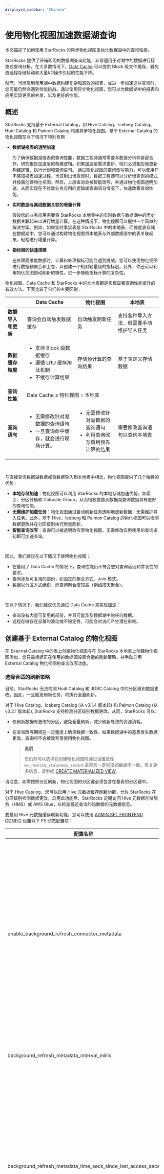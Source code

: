 ```yaml
---
displayed_sidebar: "Chinese"
---
```


# 使用物化视图加速数据湖查询

本文描述了如何使用 StarRocks 的异步物化视图来优化数据湖中的查询性能。

StarRocks 提供了开箱即用的数据湖查询功能，非常适用于对湖中的数据进行探查式查询分析。在大多数情况下，[Data Cache](../data_source/data_cache.md) 可以提供 Block 级文件缓存，避免由远程存储抖动和大量I/O操作引起的性能下降。

然而，当涉及到使用湖中数据构建复杂和高效的报表，或进一步加速这些查询时，您可能仍然会遇到性能挑战。通过使用异步物化视图，您可以为数据湖中的报表和应用实现更高的并发，以及更好的性能。

## 概述

StarRocks 支持基于 External Catalog，如 Hive Catalog、Iceberg Catalog、Hudi Catalog 和 Paimon Catalog 构建异步物化视图。基于 External Catalog 的物化视图在以下情况下特别有用：

- **数据湖报表的透明加速**

  为了确保数据湖报表的查询性能，数据工程师通常需要与数据分析师紧密合作，研究报告加速层的构建逻辑。如果加速层需求更新，他们必须相应地更新构建逻辑、执行计划和查询语句。 通过物化视图的查询改写能力，可以使用户不感知报表加速过程。当识别出慢查询时，数据工程师可以分析慢查询的模式并按需创建物化视图。然后，上层查询会被智能改写，并通过物化视图透明加速，从而实现在不修改业务应用的逻辑或查询语句情况下，快速改善查询性能。

- **实时数据与离线数据关联的增量计算**

  假设您的业务应用需要将 StarRocks 本地表中的实时数据与数据湖中的历史数据关联起来以进行增量计算。在这种情况下，物化视图可以提供一个简单的解决方案。例如，如果实时事实表是 StarRocks 中的本地表，而维度表存储在数据湖中，您可以通过构建物化视图将本地表与外部数据源中的表关联起来，轻松进行增量计算。

- **指标层的快速搭建**

  在处理高维度数据时，计算和处理指标可能会遇到挑战。您可以使用物化视图进行数据预聚合和上卷，以创建一个相对轻量级的指标层。此外，你还可以利用物化视图自动刷新的特性，进一步降低指标计算的复杂性。

物化视图、Data Cache 和 StarRocks 中的本地表都是实现显著查询性能提升的有效方法。下表比较了它们的主要区别：

<table class="comparison">
  <thead>
    <tr>
      <th>&nbsp;</th>
      <th>Data Cache</th>
      <th>物化视图</th>
      <th>本地表</th>
    </tr>
  </thead>
  <tbody>
    <tr>
      <td><b>数据导入和更新</b></td>
      <td>查询会自动触发数据缓存</td>
      <td>自动触发刷新任务</td>
      <td>支持各种导入方法，但需要手动维护导入任务</td>
    </tr>
    <tr>
      <td><b>数据缓存粒度</b></td>
      <td><ul><li>支持 Block 级数据缓存</li><li>遵循 LRU 缓存淘汰机制</li><li>不缓存计算结果</li></ul></td>
      <td>存储预计算的查询结果</td>
      <td>基于表定义存储数据</td>
    </tr>
    <tr>
      <td><b>查询性能</b></td>
      <td colspan="3" style={{textAlign: 'center'}} >Data Cache &le; 物化视图 = 本地表</td>
    </tr>
    <tr>
      <td><b>查询语句</b></td>
      <td><ul><li>无需修改针对湖数据的查询语句</li><li>一旦查询命中缓存，就会进行现场计算。</li></ul></td>
      <td><ul><li>无需修改针对湖数据的查询语句</li><li>利用查询改写重用预先计算的结果</li></ul></td>
      <td>需要修改查询语句以查询本地表</td>
    </tr>
  </tbody>
</table>

<br />

与直接查询数据湖数据或将数据导入到本地表中相比，物化视图提供了几个独特的优势：

- **本地存储加速**：物化视图可以利用 StarRocks 的本地存储加速优势，如索引、分区分桶和 Colocate Group，从而相较直接从数据湖查询数据具有更好的查询性能。
- **无需维护加载任务**：物化视图通过自动刷新任务透明地更新数据，无需维护导入任务。此外，基于 Hive、Iceberg 和 Paimon Catalog 的物化视图可以检测数据更改并在分区级别执行增量刷新。
- **智能查询改写**：查询可以被透明改写至物化视图，无需修改应用使用的查询语句即可加速查询。

<br />

因此，我们建议在以下情况下使用物化视图：

- 在启用了 Data Cache 的情况下，查询性能仍不符合您对查询延迟和并发性的要求。
- 查询涉及可复用的部份，如固定的聚合方式、Join 模式。
- 数据以分区方式组织，而查询聚合度较高（例如按天聚合）。

<br />

在以下情况下，我们建议优先通过 Data Cache 来实现加速：

- 查询没有大量可复用的部份，并且可能涉及数据湖中的任何数据。
- 远程存储存在显著的波动或不稳定性，可能会对访问产生潜在影响。

## 创建基于 External Catalog 的物化视图

在 External Catalog 中的表上创建物化视图与在 StarRocks 本地表上创建物化视图类似。您只需根据正在使用的数据源设置合适的刷新策略，并手动启用 External Catalog 物化视图的查询改写功能。

### 选择合适的刷新策略

目前，StarRocks 无法检测 Hudi Catalog 和 JDBC Catalog 中的分区级别数据更改。因此，一旦触发刷新任务，将执行全量刷新。

对于 Hive Catalog、Iceberg Catalog (从 v3.1.4 版本起) 和 Paimon Catalog (从 v3.2.1 版本起), StarRocks 支持检测分区级别数据更改。从而，StarRocks 可以: 

- 仅刷新数据有更改的分区，避免全量刷新，减少刷新导致的资源消耗。
- 在查询改写期间在一定程度上确保数据一致性。如果数据湖中的基表发生数据更改，查询将不会被改写至使用物化视图。

  > **说明**
  >
  > 您仍然可以选择在创建物化视图时通过设置属性 `mv_rewrite_staleness_second` 来容忍一定程度的数据不一致。有关更多信息，请参阅 [CREATE MATERIALIZED VIEW](../sql-reference/sql-statements/data-definition/CREATE_MATERIALIZED_VIEW.md)。

请注意，如需按照分区刷新，物化视图的分区键必须包含在基表的分区键中。

对于 Hive Catalog，您可以启用 Hive 元数据缓存刷新功能，允许 StarRocks 在分区级别检测数据更改。启用此功能后，StarRocks 定期访问 Hive 元数据存储服务（HMS）或 AWS Glue，以检查最近查询的热数据的元数据信息。

要启用 Hive 元数据缓存刷新功能，您可以使用 [ADMIN SET FRONTEND CONFIG](../sql-reference/sql-statements/Administration/ADMIN_SET_CONFIG.md) 设置以下 FE 动态配置项：

| **配置名称**                                                 | **默认值**                      | **说明**                                                     |
| ------------------------------------------------------------ | ------------------------------- | ------------------------------------------------------------ |
| enable_background_refresh_connector_metadata                 | v3.0 为 `true`，v2.5 为 `false` | 是否开启 Hive 元数据缓存周期性刷新。开启后，StarRocks 会轮询 Hive 集群的元数据服务（HMS 或 AWS Glue），并刷新经常访问的 Hive 外部数据目录的元数据缓存，以感知数据更新。`true` 代表开启，`false` 代表关闭。 |
| background_refresh_metadata_interval_millis                  | 600000（10 分钟）               | 接连两次 Hive 元数据缓存刷新之间的间隔。单位：毫秒。         |
| background_refresh_metadata_time_secs_since_last_access_secs | 86400（24 小时）                | Hive 元数据缓存刷新任务过期时间。对于已被访问过的 Hive Catalog，如果超过该时间没有被访问，则停止刷新其元数据缓存。对于未被访问过的 Hive Catalog，StarRocks 不会刷新其元数据缓存。单位：秒。 |

对于 Iceberg Catalog, 从 v3.1.4 版本开始，StarRocks 支持检测分区级别的数据更改，当前只支持 Iceberg V1 表。

### 启用 External Catalog 物化视图的查询改写

由于不保证数据的强一致性，StarRocks 默认禁用 Hudi、Iceberg 和 JDBC Catalog 物化视图的查询改写功能。您可以通过在创建物化视图时将 Property `force_external_table_query_rewrite` 设置为 `true` 来启用此功能。对于基于 Hive Catalog 中的表创建的物化视图，查询改写功能默认开启。在涉及查询改写的情况下，如果您使用非常复杂的查询语句来构建物化视图，我们建议您拆分查询语句并以嵌套方式构建多个简单的物化视图。嵌套的物化视图更加灵活，可以适应更广泛的查询模式。

示例：

```SQL
CREATE MATERIALIZED VIEW ex_mv_par_tbl
PARTITION BY emp_date
DISTRIBUTED BY hash(empid)
PROPERTIES (
"force_external_table_query_rewrite" = "true"
) 
AS
select empid, deptno, emp_date
from `hudi_catalog`.`emp_db`.`emps_par_tbl`
where empid < 5;
```

## 最佳实践

在实际业务场景中，您可以通过分析 Audit Log 或[大查询日志](../administration/monitor_manage_big_queries.md)来识别执行较慢、资源消耗较高的查询。您还可以使用 [Query Profile](../administration/query_profile.md) 来精确定位查询缓慢的特定阶段。以下各小节提供了如何通过物化视图提高数据湖查询性能的说明和示例。

### 案例一：加速数据湖中的 Join 计算

您可以使用物化视图来加速数据湖中的 Join 查询。

假设以下 Hive catalog 上的查询为慢查询：

```SQL
--Q1
SELECT SUM(lo_extendedprice * lo_discount) AS REVENUE
FROM hive.ssb_1g_csv.lineorder, hive.ssb_1g_csv.dates
WHERE
    lo_orderdate = d_datekey
    AND d_year = 1993
    AND lo_discount BETWEEN 1 AND 3
    AND lo_quantity < 25;

--Q2
SELECT SUM(lo_extendedprice * lo_discount) AS REVENUE
FROM hive.ssb_1g_csv.lineorder, hive.ssb_1g_csv.dates
WHERE
    lo_orderdate = d_datekey
    AND d_yearmonth = 'Jan1994'
    AND lo_discount BETWEEN 4 AND 6
    AND lo_quantity BETWEEN 26 AND 35;

--Q3 
SELECT SUM(lo_revenue), d_year, p_brand
FROM hive.ssb_1g_csv.lineorder, hive.ssb_1g_csv.dates, hive.ssb_1g_csv.part, hive.ssb_1g_csv.supplier
WHERE
    lo_orderdate = d_datekey
    AND lo_partkey = p_partkey
    AND lo_suppkey = s_suppkey
    AND p_brand BETWEEN 'MFGR#2221' AND 'MFGR#2228'
    AND s_region = 'ASIA'
GROUP BY d_year, p_brand
ORDER BY d_year, p_brand;
```

通过分析查询概要，您可能会注意到查询执行时间主要花费在表 `lineorder` 与其他维度表在列 `lo_orderdate` 上的 Hash Join 上。

此处，Q1 和 Q2 在 Join `lineorder` 和 `dates` 后执行聚合，而 Q3 在 Join `lineorder`、`dates`、`part` 和 `supplier` 后执行聚合。

因此，您可以利用 StarRocks 的 [View Delta Join 改写](./query_rewrite_with_materialized_views.md#view-delta-join-改写) 能力来构建物化视图，对 `lineorder`、`dates`、`part` 和 `supplier` 进行 Join。

```SQL
CREATE MATERIALIZED VIEW lineorder_flat_mv
DISTRIBUTED BY HASH(LO_ORDERDATE, LO_ORDERKEY) BUCKETS 48
PARTITION BY LO_ORDERDATE
REFRESH ASYNC EVERY(INTERVAL 1 DAY) 
PROPERTIES ( 
    -- 指定唯一约束。
    "unique_constraints" = "
    hive.ssb_1g_csv.supplier.s_suppkey;
    hive.ssb_1g_csv.part.p_partkey;
    hive.ssb_1g_csv.dates.d_datekey",
    -- 指定外键约束。
    "foreign_key_constraints" = "
    hive.ssb_1g_csv.lineorder(lo_partkey) REFERENCES hive.ssb_1g_csv.part(p_partkey);
    hive.ssb_1g_csv.lineorder(lo_suppkey) REFERENCES hive.ssb_1g_csv.supplier(s_suppkey);
    hive.ssb_1g_csv.lineorder(lo_orderdate) REFERENCES hive.ssb_1g_csv.dates(d_datekey)",
    -- 启用查询改写。
    "force_external_table_query_rewrite" = "TRUE"
)
AS SELECT
       l.LO_ORDERDATE AS LO_ORDERDATE,
       l.LO_ORDERKEY AS LO_ORDERKEY,
       l.LO_PARTKEY AS LO_PARTKEY,
       l.LO_SUPPKEY AS LO_SUPPKEY,
       l.LO_QUANTITY AS LO_QUANTITY,
       l.LO_EXTENDEDPRICE AS LO_EXTENDEDPRICE,
       l.LO_DISCOUNT AS LO_DISCOUNT,
       l.LO_REVENUE AS LO_REVENUE,
       s.S_REGION AS S_REGION,
       p.P_BRAND AS P_BRAND,
       d.D_YEAR AS D_YEAR,
       d.D_YEARMONTH AS D_YEARMONTH
   FROM hive.ssb_1g_csv.lineorder AS l
            INNER JOIN hive.ssb_1g_csv.supplier AS s ON s.S_SUPPKEY = l.LO_SUPPKEY
            INNER JOIN hive.ssb_1g_csv.part AS p ON p.P_PARTKEY = l.LO_PARTKEY
            INNER JOIN hive.ssb_1g_csv.dates AS d ON l.LO_ORDERDATE = d.D_DATEKEY;
```

### 案例二：加速数据湖中的聚合和 Join 后聚合计算

物化视图可用于加速聚合查询，无论是在单个表上还是涉及多个表。

- 单表聚合查询

  对于典型的单表查询，如果 Query Profile 显示 AGGREGATE 节点消耗了大量时间，您可以使用常见的聚合算子构建物化视图。 假设以下查询速度较慢：

  ```SQL
  --Q4
  SELECT
  lo_orderdate, count(distinct lo_orderkey)
  FROM hive.ssb_1g_csv.lineorder
  GROUP BY lo_orderdate
  ORDER BY lo_orderdate limit 100;
  ```

  Q4 是一个计算每日去重订单数量的查询，因为 count distinct 的消耗较大，可以创建下列两类物化视图：

  ```SQL
  CREATE MATERIALIZED VIEW mv_2_1 
  DISTRIBUTED BY HASH(lo_orderdate)
  PARTITION BY LO_ORDERDATE
  REFRESH ASYNC EVERY(INTERVAL 1 DAY) 
  AS 
  SELECT
  lo_orderdate, count(distinct lo_orderkey)
  FROM hive.ssb_1g_csv.lineorder
  GROUP BY lo_orderdate;
  
  CREATE MATERIALIZED VIEW mv_2_2 
  DISTRIBUTED BY HASH(lo_orderdate)
  PARTITION BY LO_ORDERDATE
  REFRESH ASYNC EVERY(INTERVAL 1 DAY) 
  AS 
  SELECT
  -- lo_orderkey 必须是 BIGINT 类型，以便可以用于查询改写。
  lo_orderdate, bitmap_union(to_bitmap(lo_orderkey))
  FROM hive.ssb_1g_csv.lineorder
  GROUP BY lo_orderdate;
  ```

  请注意，此处不要创建带有 LIMIT 和 ORDER BY 子句的物化视图，以避免改写失败。有关查询改写限制的更多信息，请参阅[物化视图查询改写 - 限制](./query_rewrite_with_materialized_views.md#限制)。

- 多表聚合查询

  在涉及 Join 结果聚合的场景中，您可以在现有 Join 多表的物化视图上创建嵌套物化视图，进一步聚合连接结果。例如，根据案例一中的示例，您可以创建以下物化视图以加速 Q1 和 Q2，因为它们的聚合模式相似：

  ```SQL
  CREATE MATERIALIZED VIEW mv_2_3
  DISTRIBUTED BY HASH(lo_orderdate)
  PARTITION BY LO_ORDERDATE
  REFRESH ASYNC EVERY(INTERVAL 1 DAY) 
  AS 
  SELECT
  lo_orderdate, lo_discount, lo_quantity, d_year, d_yearmonth, SUM(lo_extendedprice * lo_discount) AS REVENUE
  FROM lineorder_flat_mv
  GROUP BY lo_orderdate, lo_discount, lo_quantity, d_year, d_yearmonth;
  ```

  当然，您也可以在单个物化视图中同时执行 Join 和聚合计算。尽管这类的物化视图改写查询的机会更少（因为涉及的计算更加具体），但在聚合后，其占用存储空间更少。您可以基于您的真实场景选择。

  ```SQL
  CREATE MATERIALIZED VIEW mv_2_4
  DISTRIBUTED BY HASH(lo_orderdate)
  PARTITION BY LO_ORDERDATE
  REFRESH ASYNC EVERY(INTERVAL 1 DAY) 
  PROPERTIES (
      "force_external_table_query_rewrite" = "TRUE"
  )
  AS
  SELECT lo_orderdate, lo_discount, lo_quantity, d_year, d_yearmonth, SUM(lo_extendedprice * lo_discount) AS REVENUE
  FROM hive.ssb_1g_csv.lineorder, hive.ssb_1g_csv.dates
  WHERE lo_orderdate = d_datekey
  GROUP BY lo_orderdate, lo_discount, lo_quantity, d_year, d_yearmonth;
  ```

### 案例三：加速数据湖中的聚合后 Join 计算

在某些情况下，您可能需要首先对一个表执行聚合计算，然后再与其他表执行 Join 查询。为了充分利用 StarRocks 的查询改写功能，我们建议您构建嵌套的物化视图。例如：

```SQL
--Q5
SELECT * FROM  (
    SELECT 
      l.lo_orderkey, l.lo_orderdate, c.c_custkey, c_region, sum(l.lo_revenue)
    FROM 
      hive.ssb_1g_csv.lineorder l 
      INNER JOIN (
        SELECT distinct c_custkey, c_region 
        from 
          hive.ssb_1g_csv.customer 
        WHERE 
          c_region IN ('ASIA', 'AMERICA') 
      ) c ON l.lo_custkey = c.c_custkey
      GROUP BY  l.lo_orderkey, l.lo_orderdate, c.c_custkey, c_region
  ) c1 
WHERE 
  lo_orderdate = '19970503'
```

Q5 首先在 `customer` 表上执行聚合，然后在 `lineorder` 表上执行 Join 和聚合。类似的查询可能涉及对 `c_region` 和 `lo_orderdate` 的不同过滤条件。为了利用查询改写功能，您可以创建两个物化视图，一个用于聚合，另一个用于连接。

```SQL
--mv_3_1
CREATE MATERIALIZED VIEW mv_3_1
DISTRIBUTED BY HASH(c_custkey)
REFRESH ASYNC EVERY(INTERVAL 1 DAY) 
PROPERTIES (
    "force_external_table_query_rewrite" = "TRUE"
)
AS
SELECT distinct c_custkey, c_region from hive.ssb_1g_csv.customer; 

--mv_3_2
CREATE MATERIALIZED VIEW mv_3_2
DISTRIBUTED BY HASH(lo_orderdate)
PARTITION BY LO_ORDERDATE
REFRESH ASYNC EVERY(INTERVAL 1 DAY) 
PROPERTIES (
    "force_external_table_query_rewrite" = "TRUE"
)
AS
SELECT l.lo_orderdate, l.lo_orderkey, mv.c_custkey, mv.c_region, sum(l.lo_revenue)
FROM hive.ssb_1g_csv.lineorder l 
INNER JOIN mv_3_1 mv
ON l.lo_custkey = mv.c_custkey
GROUP BY l.lo_orderkey, l.lo_orderdate, mv.c_custkey, mv.c_region;
```

### 案例四：对实时数据和数据湖中的历史数据进行冷热分离

试想以下情景：过去三天内的新数据直接写入 StarRocks，三天前的旧数据经过校对后批量写入 Hive。但是查询仍然可能有涉及过去七天数据。在这种情况下，您可以使用物化视图创建一个简单的模型来自动过期数据。

```SQL
CREATE MATERIALIZED VIEW mv_4_1 
DISTRIBUTED BY HASH(lo_orderdate)
PARTITION BY LO_ORDERDATE
REFRESH ASYNC EVERY(INTERVAL 1 DAY) 
AS 
SELECT lo_orderkey, lo_orderdate, lo_revenue
FROM hive.ssb_1g_csv.lineorder
WHERE lo_orderdate<=current_date()
AND lo_orderdate>=date_add(current_date(), INTERVAL -4 DAY);
```

您可以根据上层业务逻辑进一步构建视图或物化视图封装计算。
